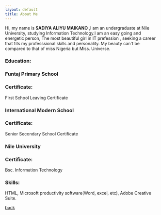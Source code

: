 ```yaml
---
layout: default
title: About Me
---
```


Hi, my name is **SADIYA ALIYU MAIKANO** ,I am an undergraduate at Nile University, studying Information Technology.I am an easy going and energetic person, The most beautiful girl in IT prefession , seeking a career that fits my professsional skills and  personality. My beauty can't be compared to that of miss Nigeria but Miss. Universe.


### Education:

### Funtaj Primary School

### Certificate: 
First School Leaving Certificate

### International Modern School

### Certificate:
Senior Secondary School Certificate

### Nile University

### Certificate:
Bsc. Information Technology

### Skills:
HTML, Microsoft productivity software(Word, excel, etc), Adobe Creative Suite.


[back](./)
